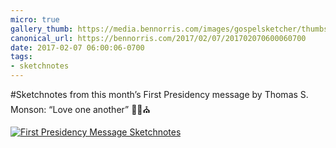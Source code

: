```yaml
---
micro: true
gallery_thumb: https://media.bennorris.com/images/gospelsketcher/thumbs/feb-17-first-pres-message.jpg
canonical_url: https://bennorris.com/2017/02/07/201702070600060700
date: 2017-02-07 06:00:06-0700
tags:
- sketchnotes
---
```


#Sketchnotes from this month’s First Presidency message by Thomas S. Monson: “Love one another” ✍🏼⛪️

[![First Presidency Message Sketchnotes](https://media.bennorris.com/images/gospelsketcher/general/feb-17-first-pres-message.jpg)](https://media.bennorris.com/images/gospelsketcher/general/feb-17-first-pres-message.jpg)
